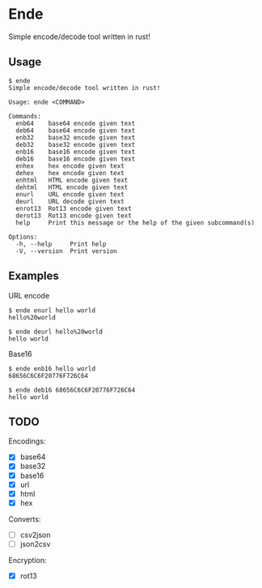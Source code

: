 # Ende

Simple encode/decode tool written in rust!

## Usage

```
$ ende
Simple encode/decode tool written in rust!

Usage: ende <COMMAND>

Commands:
  enb64    base64 encode given text
  deb64    base64 encode given text
  enb32    base32 encode given text
  deb32    base32 encode given text
  enb16    base16 encode given text
  deb16    base16 encode given text
  enhex    hex encode given text
  dehex    hex encode given text
  enhtml   HTML encode given text
  dehtml   HTML encode given text
  enurl    URL encode given text
  deurl    URL decode given text
  enrot13  Rot13 encode given text
  derot13  Rot13 encode given text
  help     Print this message or the help of the given subcommand(s)

Options:
  -h, --help     Print help
  -V, --version  Print version
```

## Examples

URL encode

```
$ ende enurl hello world
hello%20world

$ ende deurl hello%20world
hello world
```

Base16

```
$ ende enb16 hello world
68656C6C6F20776F726C64

$ ende deb16 68656C6C6F20776F726C64
hello world
```

## TODO

Encodings:

- [x] base64
- [x] base32
- [x] base16
- [x] url
- [x] html
- [x] hex

Converts:

- [ ] csv2json
- [ ] json2csv

Encryption:

- [x] rot13
